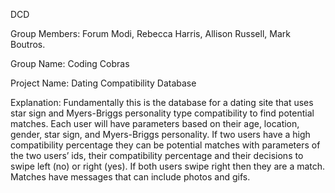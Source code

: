 DCD

Group Members: Forum Modi, Rebecca Harris, Allison Russell, Mark Boutros.

Group Name: Coding Cobras

Project Name: Dating Compatibility Database

Explanation: Fundamentally this is the database for a dating site that uses star sign and Myers-Briggs personality type compatibility to find potential matches. Each user will have parameters based on their age, location, gender, star sign, and Myers-Briggs personality. If two users have a high compatibility percentage they can be potential matches with parameters of the two users’ ids, their compatibility percentage and their decisions to swipe left (no) or right (yes). If both users swipe right then they are a match. Matches have messages that can include photos and gifs.
